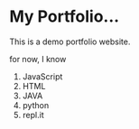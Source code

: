 # My Portfolio...
This is a demo portfolio website.

for now, I know
1. JavaScript
2. HTML
3. JAVA
4. python
5. repl.it

